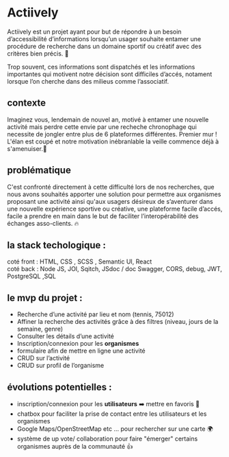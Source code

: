 # Actiively

Actiively est un projet ayant pour but de répondre à un besoin d’accessibilité d’informations lorsqu’un usager souhaite entamer une procédure de recherche  dans un domaine sportif ou créatif avec des critères bien précis. :climbing:	  

Trop souvent, ces informations sont dispatchés et les informations importantes qui motivent notre décision sont difficiles d’accés, notament lorsque l’on cherche dans des milieus comme l’associatif.   

## contexte
Imaginez vous, lendemain de nouvel an, motivé à entamer une nouvelle activité mais perdre cette envie par une recheche chronophage qui necessite de jongler entre plus de 6 plateformes différentes. Premier mur ! L'élan est coupé et notre motivation inébranlable la veille commence déjà à s'amenuiser.:cursing_face:	    

## problématique
C'est confronté directement à cette difficulté lors de nos recherches, que nous avons souhaités apporter une solution pour permettre aux organismes proposant une activité ainsi qu'aux usagers désireux de s’aventurer dans une nouvelle expérience sportive ou créative, une plateforme facile d’accés, facile a prendre en main dans le but de faciliter l’interopérabilité des échanges asso-clients. 🔥

## la stack techologique :

coté front : HTML, CSS , SCSS , Semantic UI, React  
coté back : Node JS, JOI, Sqitch, JSdoc / doc Swagger, CORS, debug, JWT, PostgreSQL ,SQL  

## le mvp du projet :  

- Recherche d’une activité par lieu et nom (tennis, 75012)
- Affiner la recherche des activités grâce à des filtres (niveau, jours de la semaine, genre)
- Consulter les détails d’une activité
- Inscription/connexion pour les **organismes**
- formulaire afin de mettre en ligne une activité
- CRUD sur l’activité
- CRUD sur profil de l’organisme

## évolutions potentielles :

- inscription/connexion pour les **utilisateurs** ➡️ mettre en favoris 🌟
- chatbox pour faciliter la prise de contact entre les utilisateurs et les organismes
- Google Maps/OpenStreetMap etc … pour rechercher sur une carte 🌍
- système de up vote/ collaboration pour faire "émerger" certains organismes auprès de la communauté 👍
